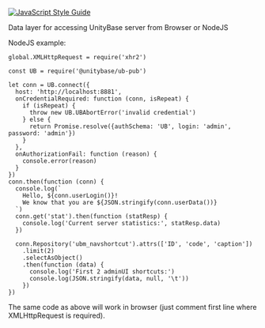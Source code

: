 [![JavaScript Style Guide](https://img.shields.io/badge/code%20style-standard-brightgreen.svg)](http://standardjs.com/)

Data layer for accessing UnityBase server from Browser or NodeJS

NodeJS example:

```
global.XMLHttpRequest = require('xhr2')

const UB = require('@unitybase/ub-pub')

let conn = UB.connect({
  host: 'http://localhost:8881',
  onCredentialRequired: function (conn, isRepeat) {
    if (isRepeat) {
      throw new UB.UBAbortError('invalid credential')
    } else {
      return Promise.resolve({authSchema: 'UB', login: 'admin', password: 'admin'})
    }
  },
  onAuthorizationFail: function (reason) {
    console.error(reason)
  }
})
conn.then(function (conn) {
  console.log(`
    Hello, ${conn.userLogin()}!
    We know that you are ${JSON.stringify(conn.userData())}
  `)
  conn.get('stat').then(function (statResp) {
    console.log('Current server statistics:', statResp.data)
  })

  conn.Repository('ubm_navshortcut').attrs(['ID', 'code', 'caption'])
    .limit(2)
    .selectAsObject()
    .then(function (data) {
      console.log('First 2 adminUI shortcuts:')
      console.log(JSON.stringify(data, null, '\t'))
    })
})
```

The same code as above will work in browser (just comment first line
where XMLHttpRequest is required).
